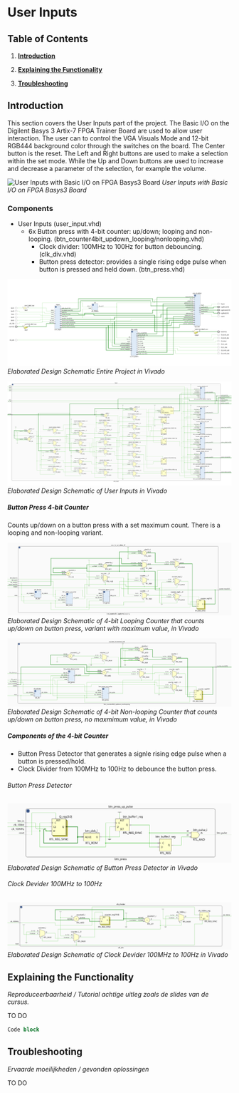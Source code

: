 # User Inputs

## Table of Contents

1. **[Introduction](#introduction)**

2. **[Explaining the Functionality](#explaining-the-functionality)**

3. **[Troubleshooting](#troubleshooting)**


## Introduction

This section covers the User Inputs part of the project.
The Basic I/O on the Digilent Basys 3 Artix-7 FPGA Trainer Board are used to allow user interaction.
The user can to control the VGA Visuals Mode and 12-bit RGB444 background color through the switches on the board.
The Center button is the reset.
The Left and Right buttons are used to make a selection within the set mode. While the Up and Down buttons are used to increase and decrease a parameter of the selection, for example the volume.

![User Inputs with Basic I/O on FPGA Basys3 Board](/assets/user-inputs/Xilinx-Basys3-Artix7-top-user_inputs.jpg)
*User Inputs with Basic I/O on FPGA Basys3 Board*

### Components

- User Inputs (user_input.vhd)
  - 6x Button press with 4-bit counter: up/down; looping and non-looping. (btn_counter4bit_updown_looping/nonlooping.vhd)
    - Clock divider: 100MHz to 100Hz for button debouncing. (clk_div.vhd)
    - Button press detector: provides a single rising edge pulse when button is pressed and held down. (btn_press.vhd)

![Elaborated Design Schematic in Vivado](./assets/schematics/full-elaborated-design-schematic.png)
  *Elaborated Design Schematic Entire Project in Vivado*

![Elaborated Design Schematic of User Inputs in Vivado](./assets/schematics/full-elaborated-design-schematic-user_inputs.png)
*Elaborated Design Schematic of User Inputs in Vivado*

##### Button Press 4-bit Counter

Counts up/down on a button press with a set maximum count. There is a looping and non-looping variant.

![Elaborated Design Schematic of 4-bit Counter that counts up/down on button press, variant with maximum value, in Vivado](./assets/schematics/full-elaborated-design-schematic-user_inputs-btn_counter4bit_updown_looping-counter_selection_LR.png)
*Elaborated Design Schematic of 4-bit Looping Counter that counts up/down on button press, variant with maximum value, in Vivado*

![Elaborated Design Schematic of 4-bit Counter that counts up/down on button press, variant with maximum value, in Vivado](./assets/schematics/full-elaborated-design-schematic-user_inputs-btn_counter4bit_updown_nonlooping-counter_increment_UD.png)
*Elaborated Design Schematic of 4-bit Non-looping Counter that counts up/down on button press, no maxmimum value, in Vivado*

##### Components of the 4-bit Counter
- Button Press Detector that generates a signle rising edge pulse when a button is pressed/hold.
- Clock Divider from 100MHz to 100Hz to debounce the button press.

###### Button Press Detector

![Elaborated Design Schematic of Button Press Detector in Vivado](./assets/schematics/full-elaborated-design-schematic-user_inputs-btn_press.png)
*Elaborated Design Schematic of Button Press Detector in Vivado*

###### Clock Devider 100MHz to 100Hz

![Elaborated Design Schematic of Clock Devider 100MHz to 100Hz in Vivado](./assets/schematics/full-elaborated-design-schematic-user_inputs-clk_div.png)
*Elaborated Design Schematic of Clock Devider 100MHz to 100Hz in Vivado*


## Explaining the Functionality

*Reproduceerbaarheid / Tutorial achtige uitleg zoals de slides van de cursus.*

TO DO

```vhdl
Code block
```


## Troubleshooting

*Ervaarde moeilijkheden / gevonden oplossingen*

TO DO
